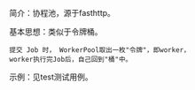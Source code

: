 简介：协程池，源于fasthttp。

基本思想：类似于令牌桶。
```text
提交 Job 时， WorkerPool取出一枚"令牌"，即worker，
worker执行完Job后，自己回到"桶"中。
```

示例：见test测试用例。
